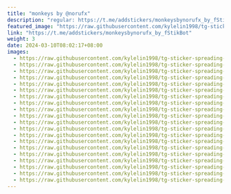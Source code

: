 ```yaml
---
title: "monkeys by @norufx"
description: "regular: https://t.me/addstickers/monkeysbynorufx_by_fStikBot"
featured_image: "https://raw.githubusercontent.com/kylelin1998/tg-sticker-spreading-worldwide-images/main/img/a5d88711-c13d-4c61-aee6-8c2360be03ad.jpg"
link: "https://t.me/addstickers/monkeysbynorufx_by_fStikBot"
weight: 3
date: 2024-03-10T08:02:17+08:00
images:
  - https://raw.githubusercontent.com/kylelin1998/tg-sticker-spreading-worldwide-images/main/img/a5d88711-c13d-4c61-aee6-8c2360be03ad.jpg
  - https://raw.githubusercontent.com/kylelin1998/tg-sticker-spreading-worldwide-images/main/img/b6db63a6-7b51-428a-bbc8-d5bde947605d.jpg
  - https://raw.githubusercontent.com/kylelin1998/tg-sticker-spreading-worldwide-images/main/img/e794e595-2963-4fd8-9dfd-a9546c305e10.jpg
  - https://raw.githubusercontent.com/kylelin1998/tg-sticker-spreading-worldwide-images/main/img/039f4418-2f49-4ebb-b187-f621416233a3.jpg
  - https://raw.githubusercontent.com/kylelin1998/tg-sticker-spreading-worldwide-images/main/img/b167af8c-6457-463c-9a55-e00e88904bc5.jpg
  - https://raw.githubusercontent.com/kylelin1998/tg-sticker-spreading-worldwide-images/main/img/f53efb69-7b34-48a2-981c-3f21f9bbf4ee.jpg
  - https://raw.githubusercontent.com/kylelin1998/tg-sticker-spreading-worldwide-images/main/img/b0219dea-cdde-4a9f-a08c-bbc32df44b18.jpg
  - https://raw.githubusercontent.com/kylelin1998/tg-sticker-spreading-worldwide-images/main/img/79092344-b825-4282-abb7-6637d1e614a2.jpg
  - https://raw.githubusercontent.com/kylelin1998/tg-sticker-spreading-worldwide-images/main/img/0a0961d0-8dfb-4237-b8a2-92c29236aa9e.jpg
  - https://raw.githubusercontent.com/kylelin1998/tg-sticker-spreading-worldwide-images/main/img/e400ab98-2853-4666-9d64-d158d7b843d9.jpg
  - https://raw.githubusercontent.com/kylelin1998/tg-sticker-spreading-worldwide-images/main/img/1c6864d3-70d4-4ef8-84e7-afd94c1193c0.jpg
  - https://raw.githubusercontent.com/kylelin1998/tg-sticker-spreading-worldwide-images/main/img/1181441c-67b3-49d6-8ced-29dabeccf209.jpg
  - https://raw.githubusercontent.com/kylelin1998/tg-sticker-spreading-worldwide-images/main/img/cd4b5ae0-1e50-4ffc-a4aa-bb161b98620a.jpg
  - https://raw.githubusercontent.com/kylelin1998/tg-sticker-spreading-worldwide-images/main/img/14eae643-c6b8-490e-9875-137a247dfa9f.jpg
  - https://raw.githubusercontent.com/kylelin1998/tg-sticker-spreading-worldwide-images/main/img/1ad0d5e5-ef29-449c-a63f-da41e81f98db.jpg
  - https://raw.githubusercontent.com/kylelin1998/tg-sticker-spreading-worldwide-images/main/img/0229da09-1d6f-4008-8d1e-292985e7f075.jpg
  - https://raw.githubusercontent.com/kylelin1998/tg-sticker-spreading-worldwide-images/main/img/14a52234-8472-4b01-bb5b-43c02ee4a822.jpg
  - https://raw.githubusercontent.com/kylelin1998/tg-sticker-spreading-worldwide-images/main/img/79471d15-001b-4aa1-b5f6-402934dcfff8.jpg
  - https://raw.githubusercontent.com/kylelin1998/tg-sticker-spreading-worldwide-images/main/img/2545aebc-b002-461a-8eb9-cd97bc52c1fb.jpg
  - https://raw.githubusercontent.com/kylelin1998/tg-sticker-spreading-worldwide-images/main/img/8d9143a9-b5cd-44ad-8e5c-3aa2cad53e00.jpg
---
```

